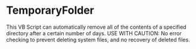 # TemporaryFolder
This VB Script can automatically remove all of the contents of a specified directory after a certain number of days. USE WITH CAUTION: No error checking to prevent deleting system files, and no recovery of deleted files.
